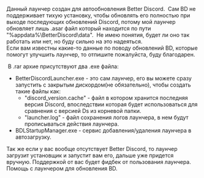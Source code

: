 Данный лаунчер создан для автообновления Better Discord.  Сам BD не поддерживает тихую установку, чтобы обновлять его полностью при выходе последующих обновлений Discord, потому мой лаунчер обновляет лишь .asar файл который находится по пути "%appdata%\BetterDiscord\data".  Не имею понятия, будет ли оно так работать или нет, но буду сильно на это надеяться.  
Если вам известны какие-то данные по поводу обновлений BD, которые помогут улучшить лаунчер, то отпишите пожалуйста, буду благодарен.  

 В .rar архие присутствуют два .exe файла:
 * BetterDiscordLauncher.exe - это сам лаунчер, его вы можете сразу запустить с закрытым дискордом(не обязательно), чтобы создать такие файлы как:  
    * "discord_version.cache" - файл в котором хранится последняя версия Discord, впоследствии которая будет использоваться для сравнения с версией Ds из корневой папки.  
    * "launcher.log" - файл сохранения логов лаунчера, в нем будут прописываться действия лаунчера.  
  * BDLStartupManager.exe - сервис добавления/удаления лаунчера в автозагрузку.
   
   Так же если у вас вообще отсутствует Better Discord, то лаунчер загрузит установщик и запустит вам его, дальше уже придется вручную.
Поддержкой от вас будет фидбек от пользования лаунчера. Помощь с лаунчером для обновления BD. 
